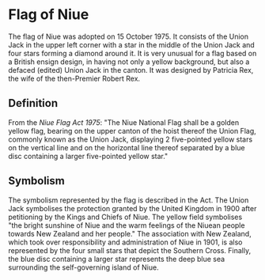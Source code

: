 # Flag of Niue

The flag of Niue was adopted on 15 October 1975. It consists of the Union Jack in the upper left corner with a star in the middle of the Union Jack and four stars forming a diamond around it. It is very unusual for a flag based on a British ensign design, in having not only a yellow background, but also a defaced (edited) Union Jack in the canton. It was designed by Patricia Rex, the wife of the then-Premier Robert Rex.

## Definition

From the *Niue Flag Act 1975*: "The Niue National Flag shall be a golden yellow flag, bearing on the upper canton of the hoist thereof the Union Flag, commonly known as the Union Jack, displaying 2 five-pointed yellow stars on the vertical line and on the horizontal line thereof separated by a blue disc containing a larger five-pointed yellow star."

## Symbolism

The symbolism represented by the flag is described in the Act. The Union Jack symbolises the protection granted by the United Kingdom in 1900 after petitioning by the Kings and Chiefs of Niue. The yellow field symbolises "the bright sunshine of Niue and the warm feelings of the Niuean people towards New Zealand and her people." The association with New Zealand, which took over responsibility and administration of Niue in 1901, is also represented by the four small stars that depict the Southern Cross. Finally, the blue disc containing a larger star represents the deep blue sea surrounding the self-governing island of Niue.
